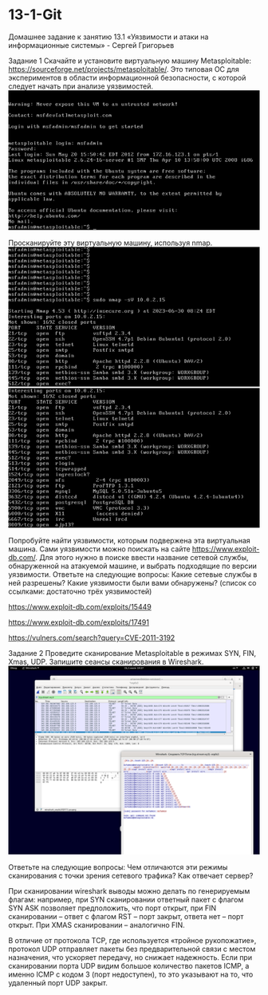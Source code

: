 # 13-1-Git

Домашнее задание к занятию 13.1 «Уязвимости и атаки на информационные системы» - Сергей Григорьев

Задание 1
Скачайте и установите виртуальную машину Metasploitable: https://sourceforge.net/projects/metasploitable/.
Это типовая ОС для экспериментов в области информационной безопасности, с которой следует начать при анализе уязвимостей.
![1-1](https://github.com/SG-netology/13-1-Git/blob/main/1-1.png)

Просканируйте эту виртуальную машину, используя nmap.
![1-4](https://github.com/SG-netology/13-1-Git/blob/main/1-4.png)
![1-5](https://github.com/SG-netology/13-1-Git/blob/main/1-5.png)

Попробуйте найти уязвимости, которым подвержена эта виртуальная машина.
Сами уязвимости можно поискать на сайте https://www.exploit-db.com/.
Для этого нужно в поиске ввести название сетевой службы, обнаруженной на атакуемой машине, и выбрать подходящие по версии уязвимости.
Ответьте на следующие вопросы:
Какие сетевые службы в ней разрешены?
Какие уязвимости были вами обнаружены? (список со ссылками: достаточно трёх уязвимостей)

https://www.exploit-db.com/exploits/15449

https://www.exploit-db.com/exploits/17491

https://vulners.com/search?query=CVE-2011-3192

Задание 2
Проведите сканирование Metasploitable в режимах SYN, FIN, Xmas, UDP.
Запишите сеансы сканирования в Wireshark.
![2-2](https://github.com/SG-netology/13-1-Git/blob/main/2-2.png)

Ответьте на следующие вопросы:
Чем отличаются эти режимы сканирования с точки зрения сетевого трафика?
Как отвечает сервер?

При сканировании wireshark выводы можно делать по генерируемым флагам: например, при SYN сканировании ответный пакет с флагом SYN ASK позволяет предположить,
что порт открыт, при FIN сканировании – ответ с флагом RST – порт закрыт, ответа нет – порт открыт. При XMAS сканировании – аналогично FIN.

В отличие от протокола TCP, где используется «тройное рукопожатие», протокол UDP отправляет пакеты без предварительной связи с местом назначения, что ускоряет передачу, но снижает надежность.
Если при сканировании порта UDP видим большое количество пакетов ICMP, а именно ICMP с кодом 3 (порт недоступен), то это указывают на то, что удаленный порт UDP закрыт.
